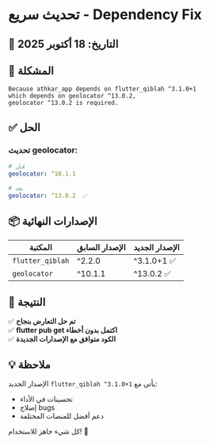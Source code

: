 # تحديث سريع - Dependency Fix

## 📅 التاريخ: 18 أكتوبر 2025

## 🔧 المشكلة
```
Because athkar_app depends on flutter_qiblah ^3.1.0+1 
which depends on geolocator ^13.0.2, 
geolocator ^13.0.2 is required.
```

## ✅ الحل

### تحديث geolocator:
```yaml
# قبل
geolocator: ^10.1.1

# بعد  
geolocator: ^13.0.2  ✅
```

## 📦 الإصدارات النهائية

| المكتبة | الإصدار السابق | الإصدار الجديد |
|---------|----------------|----------------|
| `flutter_qiblah` | ^2.2.0 | ^3.1.0+1 ✅ |
| `geolocator` | ^10.1.1 | ^13.0.2 ✅ |

## 🎉 النتيجة

✅ **تم حل التعارض بنجاح**  
✅ **flutter pub get اكتمل بدون أخطاء**  
✅ **الكود متوافق مع الإصدارات الجديدة**  

## 💡 ملاحظة

الإصدار الجديد `flutter_qiblah ^3.1.0+1` يأتي مع:
- تحسينات في الأداء
- إصلاح bugs
- دعم أفضل للمنصات المختلفة

كل شيء جاهز للاستخدام! 🚀
